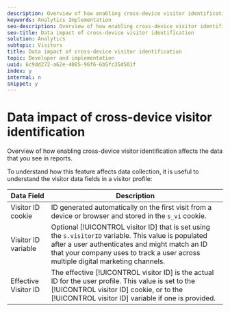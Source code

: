 ```yaml
---
description: Overview of how enabling cross-device visitor identification affects the data that you see in reports.
keywords: Analytics Implementation
seo-description: Overview of how enabling cross-device visitor identification affects the data that you see in reports.
seo-title: Data impact of cross-device visitor identification
solution: Analytics
subtopic: Visitors
title: Data impact of cross-device visitor identification
topic: Developer and implementation
uuid: 6c9dd272-a62e-4085-96f6-6b5fc35d501f
index: y
internal: n
snippet: y
---
```


# Data impact of cross-device visitor identification

Overview of how enabling cross-device visitor identification affects the data that you see in reports.

 To understand how this feature affects data collection, it is useful to understand the visitor data fields in a visitor profile: 

|  Data Field  | Description  |
|---|---|
|  Visitor ID cookie  |ID generated automatically on the first visit from a device or browser and stored in the `s_vi` cookie.  |
|  Visitor ID variable  |Optional [!UICONTROL visitor ID] that is set using the `s.visitorID` variable. This value is populated after a user authenticates and might match an ID that your company uses to track a user across multiple digital marketing channels.  |
|  Effective Visitor ID  |The effective [!UICONTROL visitor ID] is the actual ID for the user profile. This value is set to the [!UICONTROL visitor ID] cookie, or to the [!UICONTROL visitor ID] variable if one is provided.  |

